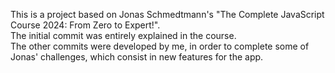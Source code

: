 This is a project based on Jonas Schmedtmann's "The Complete JavaScript Course 2024: From Zero to Expert!".  
The initial commit was entirely explained in the course.  
The other commits were developed by me, in order to complete some of Jonas' challenges, which consist in new features for the app.
